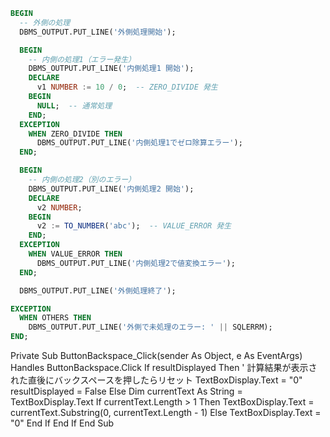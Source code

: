 ```sql
BEGIN
  -- 外側の処理
  DBMS_OUTPUT.PUT_LINE('外側処理開始');

  BEGIN
    -- 内側の処理1（エラー発生）
    DBMS_OUTPUT.PUT_LINE('内側処理1 開始');
    DECLARE
      v1 NUMBER := 10 / 0;  -- ZERO_DIVIDE 発生
    BEGIN
      NULL;  -- 通常処理
    END;
  EXCEPTION
    WHEN ZERO_DIVIDE THEN
      DBMS_OUTPUT.PUT_LINE('内側処理1でゼロ除算エラー');
  END;

  BEGIN
    -- 内側の処理2（別のエラー）
    DBMS_OUTPUT.PUT_LINE('内側処理2 開始');
    DECLARE
      v2 NUMBER;
    BEGIN
      v2 := TO_NUMBER('abc');  -- VALUE_ERROR 発生
    END;
  EXCEPTION
    WHEN VALUE_ERROR THEN
      DBMS_OUTPUT.PUT_LINE('内側処理2で値変換エラー');
  END;

  DBMS_OUTPUT.PUT_LINE('外側処理終了');

EXCEPTION
  WHEN OTHERS THEN
    DBMS_OUTPUT.PUT_LINE('外側で未処理のエラー: ' || SQLERRM);
END;
```


Private Sub ButtonBackspace_Click(sender As Object, e As EventArgs) Handles ButtonBackspace.Click
    If resultDisplayed Then
        ' 計算結果が表示された直後にバックスペースを押したらリセット
        TextBoxDisplay.Text = "0"
        resultDisplayed = False
    Else
        Dim currentText As String = TextBoxDisplay.Text
        If currentText.Length > 1 Then
            TextBoxDisplay.Text = currentText.Substring(0, currentText.Length - 1)
        Else
            TextBoxDisplay.Text = "0"
        End If
    End If
End Sub